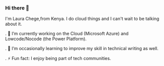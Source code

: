 ### Hi there 👋

I'm Laura Chege,from Kenya. I do cloud things and I can't wait to be talking about it.

. 🔭 I’m currently working on the Cloud (Microsoft Azure) and Lowcode/Nocode (the Power Platform).

. 🌱 I’m occasionally learning to improve my skill in technical writing as well.

. ⚡ Fun fact: I enjoy being part of tech communities.

<!--
**laura-chege/laura-chege** is a ✨ _special_ ✨ repository because its `README.md` (this file) appears on your GitHub profile.

Here are some ideas to get you started:

- 🔭 I’m currently working on ...
- 🌱 I’m currently learning 
- 👯 I’m looking to collaborate on ...
- 🤔 I’m looking for help with ...
- 💬 Ask me about ...
- 📫 How to reach me: ...
- 😄 Pronouns: ...
- ⚡ Fun fact: i enjoy solving mathematical quizes/problems.
-->
